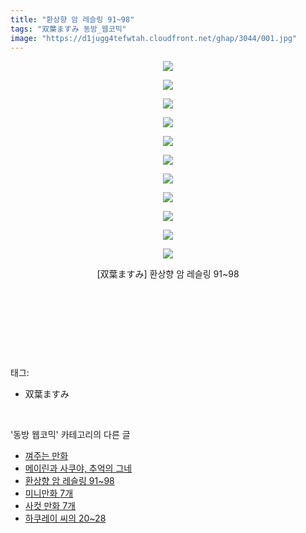 ```yaml
---
title: "환상향 암 레슬링 91~98"
tags: "双葉ますみ 동방_웹코믹"
image: "https://d1jugg4tefwtah.cloudfront.net/ghap/3044/001.jpg"
---
```

<div class="article">
<p style="text-align: center; clear: none; float: none;"><img src="{{ site.imgserver11 }}/ghap/3044/001.jpg"/></p>
<p style="text-align: center; clear: none; float: none;"><img src="{{ site.imgserver11 }}/ghap/3044/002.jpg"/></p>
<p style="text-align: center; clear: none; float: none;"><img src="{{ site.imgserver11 }}/ghap/3044/003.jpg"/></p>
<p style="text-align: center; clear: none; float: none;"><img src="{{ site.imgserver11 }}/ghap/3044/004.jpg"/></p>
<p style="text-align: center; clear: none; float: none;"><img src="{{ site.imgserver11 }}/ghap/3044/005.jpg"/></p>
<p style="text-align: center; clear: none; float: none;"><img src="{{ site.imgserver11 }}/ghap/3044/006.jpg"/></p>
<p style="text-align: center; clear: none; float: none;"><img src="{{ site.imgserver11 }}/ghap/3044/007.jpg"/></p>
<p style="text-align: center; clear: none; float: none;"><img src="{{ site.imgserver11 }}/ghap/3044/008.jpg"/></p>
<p style="text-align: center; clear: none; float: none;"><img src="{{ site.imgserver11 }}/ghap/3044/009.jpg"/></p>
<p style="text-align: center; clear: none; float: none;"><img src="{{ site.imgserver11 }}/ghap/3044/010.jpg"/></p>
<p style="text-align: center; clear: none; float: none;"><img src="{{ site.imgserver11 }}/ghap/3044/011.jpg"/></p>
<p style="text-align: center; clear: none; float: none;">[双葉ますみ] 환상향 암 레슬링 91~98</p>
<p style="text-align: center; clear: none; float: none;"><br/></p>
<p style="text-align: center; clear: none; float: none;"><br/></p>
<p><br/></p>
</div><br/>
<div class="tagTrail">
<p>태그: </p>
<ul>
<li>双葉ますみ</li>
</ul>
</div><br/>
<div class="another">
<p>'동방 웹코믹' 카테고리의 다른 글</p>
<ul>
<li><a href="/ghap_3051">껴주는 만화</a></li>
<li><a href="/ghap_3046">메이린과 사쿠야, 추억의 그네</a></li>
<li><a href="/ghap_3044">환상향 암 레슬링 91~98</a></li>
<li><a href="/ghap_3043">미니만화 7개</a></li>
<li><a href="/ghap_3041">사컷 만화 7개</a></li>
<li><a href="/ghap_3040">하쿠레이 씨의 20~28</a></li>
</ul>
</div><br/>
<div class="cb_module cb_fluid">
<div class="cb_wrt cb_profile">
</div><!-- commentList close -->
</div><br/>
